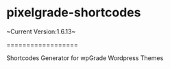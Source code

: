 pixelgrade-shortcodes
==================

~Current Version:1.6.13~

==================

Shortcodes Generator for wpGrade Wordpress Themes
